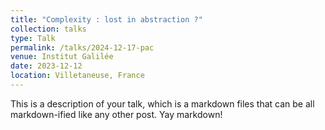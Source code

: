```yaml
---
title: "Complexity : lost in abstraction ?"
collection: talks
type: Talk
permalink: /talks/2024-12-17-pac
venue: Institut Galilée
date: 2023-12-12
location: Villetaneuse, France
---
```


This is a description of your talk, which is a markdown files that can be all markdown-ified like any other post. Yay markdown!
